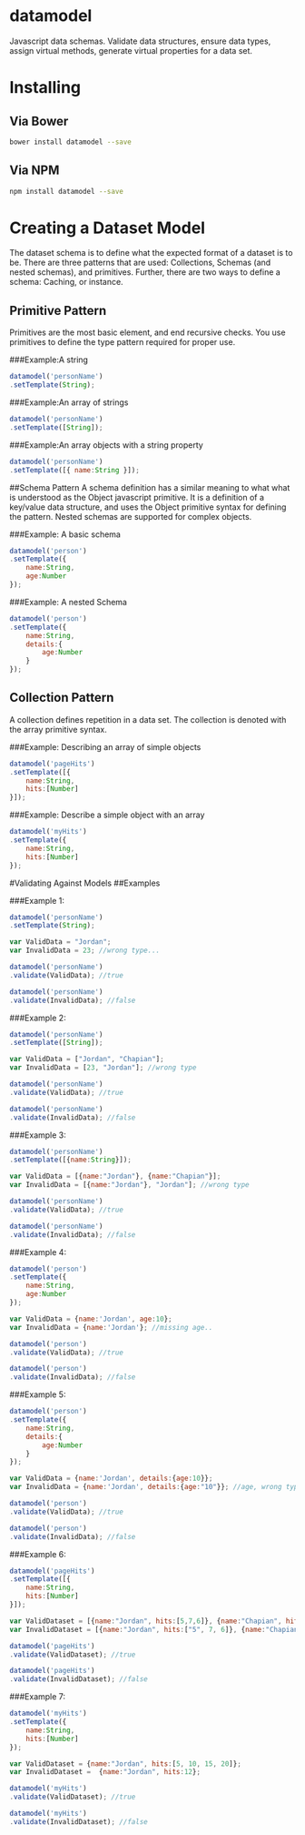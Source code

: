 # datamodel
Javascript data schemas. Validate data structures, ensure data types, assign virtual methods, generate virtual properties for a data set.
# Installing
## Via Bower
```bash
bower install datamodel --save
```
## Via NPM
```bash
npm install datamodel --save
```

# Creating a Dataset Model
The dataset schema is to define what the expected format of a dataset is to be. There are three patterns that are used: Collections, Schemas (and nested schemas), and primitives. Further, there are two ways to define a schema: Caching, or instance.
## Primitive Pattern
Primitives are the most basic element, and end recursive checks. You use primitives to define the type pattern required for proper use.

###Example:A string
```javascript
datamodel('personName')
.setTemplate(String);
```
###Example:An array of strings
```javascript
datamodel('personName')
.setTemplate([String]);
```

###Example:An array objects with a string property
```javascript
datamodel('personName')
.setTemplate([{ name:String }]);
```

##Schema Pattern
A schema definition has a similar meaning to what what is understood as the Object javascript primitive. It is a definition of a key/value data structure, and uses the Object primitive syntax for defining the pattern. Nested schemas are supported for complex objects.

###Example: A basic schema
```javascript
datamodel('person')
.setTemplate({
	name:String,
	age:Number
});
```

###Example: A nested Schema
```javascript
datamodel('person')
.setTemplate({
	name:String,
	details:{
		age:Number
	}
});
```


## Collection Pattern
A collection defines repetition in a data set. The collection is denoted with the array primitive syntax.

###Example: Describing an array of simple objects
```javascript
datamodel('pageHits')
.setTemplate([{
	name:String,
	hits:[Number]
}]);
```

###Example: Describe a simple object with an array
```javascript
datamodel('myHits')
.setTemplate({
	name:String,
	hits:[Number]
});
```

#Validating Against Models
##Examples

###Example 1:
```javascript
datamodel('personName')
.setTemplate(String);

var ValidData = "Jordan";
var InvalidData = 23; //wrong type...

datamodel('personName')
.validate(ValidData); //true

datamodel('personName')
.validate(InvalidData); //false
```

###Example 2:
```javascript
datamodel('personName')
.setTemplate([String]);

var ValidData = ["Jordan", "Chapian"];
var InvalidData = [23, "Jordan"]; //wrong type

datamodel('personName')
.validate(ValidData); //true

datamodel('personName')
.validate(InvalidData); //false
```
###Example 3:
```javascript
datamodel('personName')
.setTemplate([{name:String}]);

var ValidData = [{name:"Jordan"}, {name:"Chapian"}];
var InvalidData = [{name:"Jordan"}, "Jordan"]; //wrong type

datamodel('personName')
.validate(ValidData); //true

datamodel('personName')
.validate(InvalidData); //false
```

###Example 4:
```javascript
datamodel('person')
.setTemplate({
	name:String,
	age:Number
});

var ValidData = {name:'Jordan', age:10};
var InvalidData = {name:'Jordan'}; //missing age..

datamodel('person')
.validate(ValidData); //true

datamodel('person')
.validate(InvalidData); //false
```

###Example 5:
```javascript
datamodel('person')
.setTemplate({
	name:String,
	details:{
		age:Number
	}
});

var ValidData = {name:'Jordan', details:{age:10}};
var InvalidData = {name:'Jordan', details:{age:"10"}}; //age, wrong type..

datamodel('person')
.validate(ValidData); //true

datamodel('person')
.validate(InvalidData); //false
```

###Example 6:
```javascript
datamodel('pageHits')
.setTemplate([{
	name:String,
	hits:[Number]
}]);

var ValidDataset = [{name:"Jordan", hits:[5,7,6]}, {name:"Chapian", hits:[]}];
var InvalidDataset = [{name:"Jordan", hits:["5", 7, 6]}, {name:"Chapian", hits:[8]}];

datamodel('pageHits')
.validate(ValidDataset); //true

datamodel('pageHits')
.validate(InvalidDataset); //false
```

###Example 7:
```javascript
datamodel('myHits')
.setTemplate({
	name:String,
	hits:[Number]
});

var ValidDataset = {name:"Jordan", hits:[5, 10, 15, 20]};
var InvalidDataset =  {name:"Jordan", hits:12};

datamodel('myHits')
.validate(ValidDataset); //true

datamodel('myHits')
.validate(InvalidDataset); //false
```